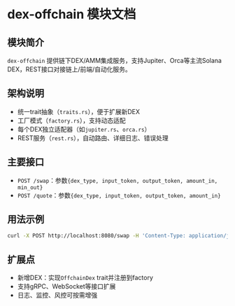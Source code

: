 # dex-offchain 模块文档

## 模块简介
`dex-offchain` 提供链下DEX/AMM集成服务，支持Jupiter、Orca等主流Solana DEX，REST接口对接链上/前端/自动化服务。

## 架构说明
- 统一trait抽象（`traits.rs`），便于扩展新DEX
- 工厂模式（`factory.rs`），支持动态适配
- 每个DEX独立适配器（如`jupiter.rs`、`orca.rs`）
- REST服务（`rest.rs`），自动路由、详细日志、错误处理

## 主要接口
- `POST /swap`：参数`{dex_type, input_token, output_token, amount_in, min_out}`
- `POST /quote`：参数`{dex_type, input_token, output_token, amount_in}`

## 用法示例
```bash
curl -X POST http://localhost:8080/swap -H 'Content-Type: application/json' -d '{"dex_type":"Jupiter","input_token":"USDC","output_token":"SOL","amount_in":1000000,"min_out":990000}'
```

## 扩展点
- 新增DEX：实现`OffchainDex` trait并注册到factory
- 支持gRPC、WebSocket等接口扩展
- 日志、监控、风控可按需增强 